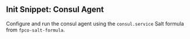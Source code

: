 ## Init Snippet: Consul Agent

Configure and run the consul agent using the `consul.service` Salt formula
from `fpco-salt-formula`.

